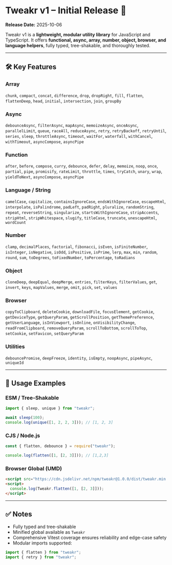 # Tweakr v1 – Initial Release 🚀

**Release Date:** 2025-10-06

Tweakr v1 is a **lightweight, modular utility library** for JavaScript and TypeScript. It offers **functional, async, array, number, object, browser, and language helpers**, fully typed, tree-shakable, and thoroughly tested.

---

## 🛠 Key Features

### Array

`chunk`, `compact`, `concat`, `difference`, `drop`, `dropRight`, `fill`, `flatten`, `flattenDeep`, `head`, `initial`, `intersection`, `join`, `groupBy`

### Async

`debounceAsync`, `filterAsync`, `mapAsync`, `memoizeAsync`, `onceAsync`, `parallelLimit`, `queue`, `raceAll`, `reduceAsync`, `retry`, `retryBackoff`, `retryUntil`, `series`, `sleep`, `throttleAsync`, `timeout`, `waitFor`, `waterfall`, `withCancel`, `withTimeout`, `asyncCompose`, `asyncPipe`

### Function

`after`, `before`, `compose`, `curry`, `debounce`, `defer`, `delay`, `memoize`, `noop`, `once`, `partial`, `pipe`, `promisify`, `rateLimit`, `throttle`, `times`, `tryCatch`, `unary`, `wrap`, `yieldToNext`, `asyncCompose`, `asyncPipe`

### Language / String

`camelCase`, `capitalize`, `containsIgnoreCase`, `endsWithIgnoreCase`, `escapeHtml`, `interpolate`, `isPalindrome`, `padLeft`, `padRight`, `pluralize`, `randomString`, `repeat`, `reverseString`, `singularize`, `startsWithIgnoreCase`, `stripAccents`, `stripHtml`, `stripWhitespace`, `slugify`, `titleCase`, `truncate`, `unescapeHtml`, `wordCount`

### Number

`clamp`, `decimalPlaces`, `factorial`, `fibonacci`, `isEven`, `isFiniteNumber`, `isInteger`, `isNegative`, `isOdd`, `isPositive`, `isPrime`, `lerp`, `max`, `min`, `random`, `round`, `sum`, `toDegrees`, `toFixedNumber`, `toPercentage`, `toRadians`

### Object

`cloneDeep`, `deepEqual`, `deepMerge`, `entries`, `filterKeys`, `filterValues`, `get`, `invert`, `keys`, `mapValues`, `merge`, `omit`, `pick`, `set`, `values`

### Browser

`copyToClipboard`, `deleteCookie`, `downloadFile`, `focusElement`, `getCookie`, `getDeviceType`, `getQueryParam`, `getScrollPosition`, `getThemePreference`, `getUserLanguage`, `isInViewport`, `isOnline`, `onVisibilityChange`, `readFromClipboard`, `removeQueryParam`, `scrollToBottom`, `scrollToTop`, `setCookie`, `setFavicon`, `setQueryParam`

### Utilities

`debouncePromise`, `deepFreeze`, `identity`, `isEmpty`, `noopAsync`, `pipeAsync`, `uniqueId`

---

## 🚀 Usage Examples

### ESM / Tree-Shakable

```ts
import { sleep, unique } from "tweakr";

await sleep(100);
console.log(unique([1, 2, 2, 3])); // [1, 2, 3]
```

### CJS / Node.js

```js
const { flatten, debounce } = require("tweakr");

console.log(flatten([1, [2, 3]])); // [1,2,3]
```

### Browser Global (UMD)

```html
<script src="https://cdn.jsdelivr.net/npm/tweakr@1.0.0/dist/tweakr.min.js"></script>
<script>
  console.log(Tweakr.flatten([1, [2, 3]]));
</script>
```

---

## ✅ Notes

- Fully typed and tree-shakable
- Minified global available as `Tweakr`
- Comprehensive Vitest coverage ensures reliability and edge-case safety
- Modular imports supported:

```ts
import { flatten } from "tweakr";
import { retry } from "tweakr";
```
